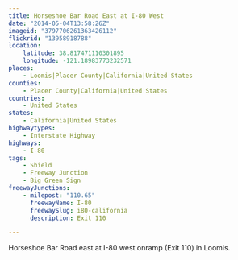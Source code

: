```yaml
---
title: Horseshoe Bar Road East at I-80 West
date: "2014-05-04T13:58:26Z"
imageid: "3797706261363426112"
flickrid: "13958918788"
location:
    latitude: 38.817471110301895
    longitude: -121.18983773232571
places:
    - Loomis|Placer County|California|United States
counties:
    - Placer County|California|United States
countries:
    - United States
states:
    - California|United States
highwaytypes:
    - Interstate Highway
highways:
    - I-80
tags:
    - Shield
    - Freeway Junction
    - Big Green Sign
freewayJunctions:
    - milepost: "110.65"
      freewayName: I-80
      freewaySlug: i80-california
      description: Exit 110

---
```

Horseshoe Bar Road east at I-80 west onramp (Exit 110) in Loomis.